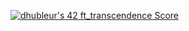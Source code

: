 [![dhubleur's 42 ft_transcendence Score](https://badge42.vercel.app/api/v2/cl17mmix8000609mjfyxevavs/project/2896503)](https://github.com/JaeSeoKim/badge42)
